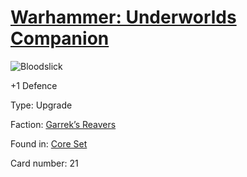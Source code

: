 # [Warhammer: Underworlds Companion](https://guidokessels.github.io/wh-underworlds)

  

![Bloodslick](https://warhammerunderworlds.com/wp-content/uploads/sites/6/2017/12/021_ENG-Bloodslick.png)

+1 Defence

Type: Upgrade

Faction: [Garrek’s Reavers](https://guidokessels.github.io/wh-underworlds/factions/garreks-reavers)

Found in: [Core Set](https://guidokessels.github.io/wh-underworlds/locations/core-set)

Card number: 21
